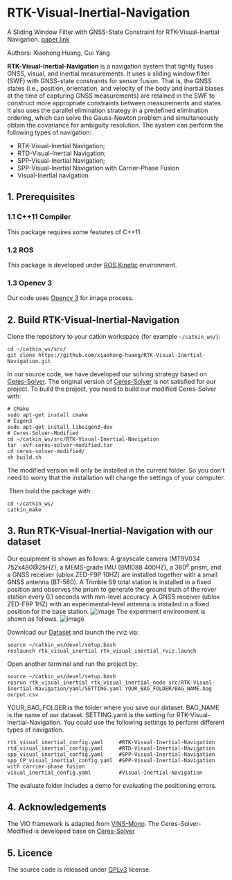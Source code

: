 # RTK-Visual-Inertial-Navigation

A Sliding Window Filter with GNSS-State Constraint for RTK-Visual-Inertial Navigation. [paper link]()

Authors: Xiaohong Huang, Cui Yang

**RTK-Visual-Inertial-Navigation** is a navigation system that tightly fuses GNSS, visual, and inertial measurements. It uses a sliding window filter (SWF) with GNSS-state constraints for sensor fusion. That is, the GNSS states (i.e., position, orientation, and velocity of the body and inertial biases at the time of capturing GNSS measurements) are retained in the SWF to construct more appropriate constraints between measurements and states. It also uses the parallel elimination strategy in a predefined elimination ordering, which can solve the Gauss-Newton problem and simultaneously obtain the covariance for ambiguity resolution. The system can perform the following types of navigation:

- RTK-Visual-Inertial Navigation;
- RTD-Visual-Inertial Navigation;
- SPP-Visual-Inertial Navigation;
- SPP-Visual-Inertial Navigation with Carrier-Phase Fusion
- Visual-Inertial navigation.


## 1. Prerequisites
### 1.1 C++11 Compiler
This package requires some features of C++11.

### 1.2 ROS
This package is developed under [ROS Kinetic](http://wiki.ros.org/kinetic) environment.

### 1.3 Opencv 3
Our code uses [Opencv 3](https://github.com/opencv/opencv/tree/3.4) for image process.

## 2. Build RTK-Visual-Inertial-Navigation
Clone the repository to your catkin workspace (for example `~/catkin_ws/`):
```
cd ~/catkin_ws/src/
git clone https://github.com/xiaohong-huang/RTK-Visual-Inertial-Navigation.git
```
In our source code, we have developed our solving strategy based on [Ceres-Solver](http://ceres-solver.org/). The original version of [Ceres-Solver](http://ceres-solver.org/) is not satisfied for our project. To build the project, you need to build our modified Ceres-Solver with:
```
# CMake
sudo apt-get install cmake
# Eigen3
sudo apt-get install libeigen3-dev
# Ceres-Solver-Modified
cd ~/catkin_ws/src/RTK-Visual-Inertial-Navigation
tar -xvf ceres-solver-modified.tar
cd ceres-solver-modified/
sh build.sh
```
The modified version will only be installed in the current folder. So you don't need to worry that the installation will change the settings of your computer.

 Then build the package with:
```
cd ~/catkin_ws/
catkin_make
```


## 3. Run RTK-Visual-Inertial-Navigation with our dataset
Our equipment is shown as follows: A grayscale camera (MT9V034 752x480@25HZ), a MEMS-grade IMU (BMI088 400HZ), a $360^o$ prism, and a GNSS receiver (ublox ZED-F9P 10HZ) are installed together with a small GNSS antenna (BT-560). A Trimble S9 total station is installed in a fixed position and observes the prism to generate the ground truth of the rover station every 0.1 seconds with mm-level accuracy. A GNSS receiver (ublox ZED-F9P 1HZ) with an experimental-level antenna is installed in a fixed position for the base station.
![image](https://github.com/xiaohong-huang/RTK-Visual-Inertial-Navigation/blob/main/fig/equipment.png)
The experiment environment is shown as follows.
![image](https://github.com/xiaohong-huang/RTK-Visual-Inertial-Navigation/blob/main/fig/experiment_sense.png)

Download our [Dataset](https://1drv.ms/f/s!ApdCy_pJvU0qyVsLB906CNjAEQiH?e=TAiBnQ) and launch the rviz via:
```
source ~/catkin_ws/devel/setup.bash
roslaunch rtk_visual_inertial rtk_visual_inertial_rviz.launch
```
Open another terminal and run the project by:
```
source ~/catkin_ws/devel/setup.bash
rosrun rtk_visual_inertial rtk_visual_inertial_node src/RTK-Visual-Inertial-Navigation/yaml/SETTING.yaml YOUR_BAG_FOLDER/BAG_NAME.bag ourput.csv
```
YOUR_BAG_FOLDER is the folder where you save our dataset. BAG_NAME is the name of our dataset. SETTING.yaml is the setting for RTK-Visual-Inertial-Navigation. You could use the following settings to perform different types of navigation.
```
rtk_visual_inertial_config.yaml     #RTK-Visual-Inertial-Navigation
rtd_visual_inertial_config.yaml     #RTD-Visual-Inertial-Navigation
spp_visual_inertial_config.yaml     #SPP-Visual-Inertial-Navigation
spp_CP_visual_inertial_config.yaml  #SPP-Visual-Inertial-Navigation with carrier-phase fusion
visual_inertial_config.yaml         #Visual-Inertial-Navigation
```
The evaluate folder includes a demo for evaluating the positioning errors.
## 4. Acknowledgements
The VIO framework is adapted from [VINS-Mono](https://github.com/HKUST-Aerial-Robotics/VINS-Mono). The Ceres-Solver-Modified is developed base on [Ceres-Solver](http://ceres-solver.org/)
## 5. Licence
The source code is released under [GPLv3](https://www.gnu.org/licenses/gpl-3.0.html) license.
